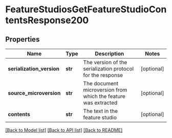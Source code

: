 # FeatureStudiosGetFeatureStudioContentsResponse200

## Properties
Name | Type | Description | Notes
------------ | ------------- | ------------- | -------------
**serialization_version** | **str** | The version of the serialization protocol for the response | [optional] 
**source_microversion** | **str** | The document microversion from which the feature was extracted | [optional] 
**contents** | **str** | The text in the feature studio | [optional] 

[[Back to Model list]](../README.md#documentation-for-models) [[Back to API list]](../README.md#documentation-for-api-endpoints) [[Back to README]](../README.md)


